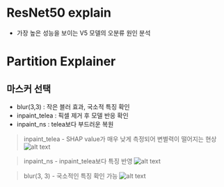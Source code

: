# ResNet50 explain

- 가장 높은 성능을 보이는 V5 모델의 오분류 원인 분석

# Partition Explainer

## 마스커 선택
- blur(3,3) : 작은 블러 효과, 국소적 특징 확인
- inpaint_telea : 픽셀 제거 후 모델 반응 확인
- inpaint_ns : telea보다 부드러운 복원



> inpaint_telea - SHAP value가 매우 낮게 측정되어 변별력이 떨어지는 현상
![alt text](image.png)

> inpaint_ns - inpaint_telea보다 특징 반영
![alt text](image-1.png)

> blur(3, 3) - 국소적인 특징 확인 가능
![alt text](image-2.png)